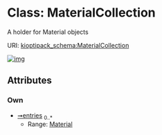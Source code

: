 
# Class: MaterialCollection


A holder for Material objects

URI: [kioptipack_schema:MaterialCollection](https://w3id.org/Fraunhofer/kioptipack-schema/MaterialCollection)


[![img](https://yuml.me/diagram/nofunky;dir:TB/class/[Material]<entries%200..*-++[MaterialCollection],[Material])](https://yuml.me/diagram/nofunky;dir:TB/class/[Material]<entries%200..*-++[MaterialCollection],[Material])

## Attributes


### Own

 * [➞entries](materialCollection__entries.md)  <sub>0..\*</sub>
     * Range: [Material](Material.md)
